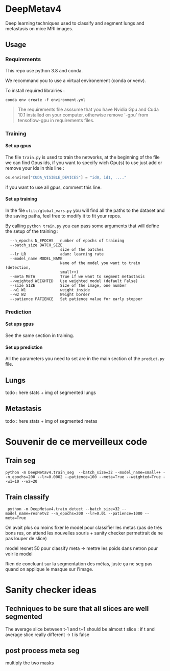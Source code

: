 # DeepMetav4

Deep learning techniques used to classify and segment lungs and metastasis on mice MRI images.


## Usage
### Requirements

This repo use python 3.8 and conda.

We recommand you to use a virtual environement (conda or venv).

To install required librairies :
```shell script
conda env create -f environment.yml
```

> The requirements file asssume that you have Nvidia Gpu and Cuda 10.1 installed on your computer, otherwise remove '-gpu' from tensoflow-gpu in requirements files.
### Training
#### Set up gpus
The file `train.py` is used to train the networks, at the beginning of the file we can find Gpus ids, if you want to specify wich Gpu(s) to use just add or remove your ids in this line :
```python
os.environ["CUDA_VISIBLE_DEVICES"] = "id0, id1, ...."
```
if you want to use all gpus, comment this line.
#### Set up training
In the file `utils/global_vars.py` you will find all the paths to the dataset and the saving paths, feel free to modify it to fit your repos.

By calling `python train.py` you can pass some arguments that will define the setup of the training :
```shell script
  --n_epochs N_EPOCHS   number of epochs of training
  --batch_size BATCH_SIZE
                        size of the batches
  --lr LR               adam: learning rate
  --model_name MODEL_NAME
                        Name of the model you want to train (detection,
                        small++)
  --meta META           True if we want to segment metastasis
  --weighted WEIGHTED   Use weighted model (default False)
  --size SIZE           Size of the image, one number
  --w1 W1               weight inside
  --w2 W2               Weight border
  --patience PATIENCE   Set patience value for early stopper
```


### Prediction
#### Set ups gpus
See the same section in training.
#### Set up prediction
All the parameters you need to set are in the main section of the `predict.py` file.


## Lungs
todo : here stats + img of segmented lungs
## Metastasis
todo : here stats + img of segmented metas




# Souvenir de ce merveilleux code

## Train seg
```shell script
python -m DeepMetav4.train_seg  --batch_size=32 --model_name=small++ --n_epochs=200 --lr=0.0002 --patience=100 --meta=True --weighted=True --w1=10 --w2=20
```

## Train classify
```shell script
 python -m DeepMetav4.train_detect --batch_size=32 --model_name=resnetv2 --n_epochs=200 --lr=0.01 --patience=1000 --meta=True
```


On avait plus ou moins fixer le model pour classifier les metas (pas de très bons res, on attend les nouvelles souris + sanity checker permettrait de ne pas louper de slice)

model resnet 50 pour classify meta -> mettre les poids dans netron pour voir le model

Rien de concluant sur la segmentation des métas, juste ça ne seg pas quand on applique le masque sur l'image.

# Sanity checker ideas

## Techniques to be sure that all slices are well segmented

The average slice between t-1 and t+1 should be almost t slice : if t and average slice really different -> t is false

## post process meta seg

multiply the two masks
